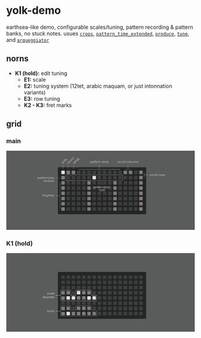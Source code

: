 # yolk-demo

earthsea-like demo, configurable scales/tuning, pattern recording & pattern banks, no stuck notes. usues [`crops`](https://github.com/andr-ew/crops), [`pattern_time_extended`](https://github.com/andr-ew/pattern_time_extended), [`produce`](https://github.com/andr-ew/produce), [`tune`](https://github.com/andr-ew/tune), and [`arqueggiator`](https://github.com/andr-ew/arqueggiator)

## norns

- **K1 (hold):** edit tuning
  - **E1:** scale
  - **E2:** tuning system (12tet, arabic maquam, or just intonnation variants)
  - **E3:** row tuning
  - **K2 - K3:** fret marks
 
## grid

### main

![diagram of the grid interface. text description forthcoming](/lib/doc/grid_main.png)

### K1 (hold)

![diagram of the grid interface. text description forthcoming](/lib/doc/grid_scale.png)
